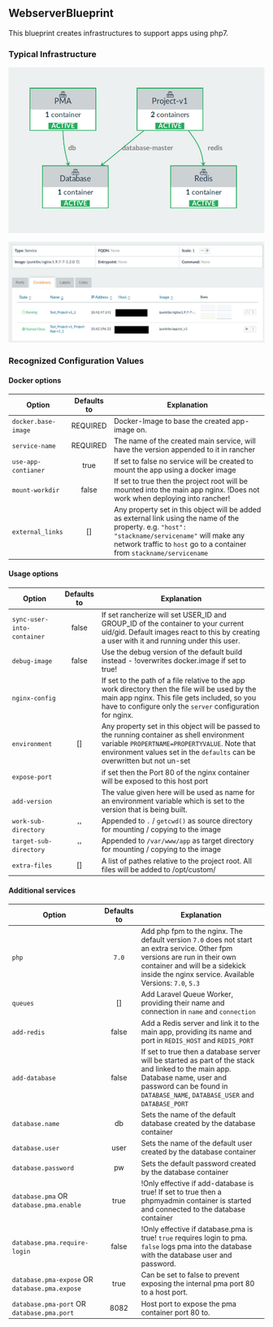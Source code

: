 ## WebserverBlueprint

This blueprint creates infrastructures to support apps using php7.

### Typical Infrastructure

![typical infrastructure](typical-infrastructure.jpg)

![typical main app](typical-app-service.jpg)


### Recognized Configuration Values


#### Docker options
| Option | Defaults to | Explanation |
| ------- |:-----------:| ------------ |
|`docker.base-image`| REQUIRED | Docker-Image to base the created app-image on. |
|`service-name`| REQUIRED | The name of the created main service, will have the version appended to it in rancher |
|`use-app-contianer`| true | If set to false no service will be created to mount the app using a docker image |
|`mount-workdir`| false | If set to true then the project root will be mounted into the main app nginx. !Does not work when deploying into rancher! |
|`external_links` | [] | Any property set in this object will be added as external link using the name of the property. e.g. `"host": "stackname/servicename"` will make any network traffic to `host` go to a container from `stackname/servicename` |


#### Usage options
| Option | Defaults to | Explanation |
| ------- |:-----------:| ------------ |
|`sync-user-into-container`| false  | If set rancherize will set USER_ID and GROUP_ID of the container to your current uid/gid. Default images react to this by creating a user with it and running under this user. |
|`debug-image`| false  | Use the debug version of the default build instead - !overwrites docker.image if set to true! |
|`nginx-config`|  | If set to the path of a file relative to the app work directory then the file will be used by the main app nginx. This file gets included, so you have to configure only the `server` configuration for nginx. |
|`environment` | [] | Any property set in this object will be passed to the running container as shell environment variable `PROPERTNAME=PROPERTYVALUE`. Note that environment values set in the `defaults` can be overwritten but not un-set |
|`expose-port`|  | if set then the Port 80 of the nginx container will be exposed to this host port |
|`add-version`|  | The value given here will be used as name for an environment variable which is set to the version that is being built. |
|`work-sub-directory` | '' | Appended to `.` / `getcwd()` as source directory for mounting / copying to the image |
|`target-sub-directory` | '' | Appended to `/var/www/app` as target directory for mounting / copying to the image |
|`extra-files` | [] | A list of pathes relative to the project root. All files will be added to /opt/custom/ |

#### Additional services

| Option | Defaults to | Explanation |
| ------- |:-----------:| ------------ |
|`php`| `7.0` | Add php fpm to the nginx. The default version `7.0` does not start an extra service. Other fpm versions are run in their own container and will be a sidekick inside the nginx service. Available Versions: `7.0`, `5.3` |
|`queues`| [] | Add Laravel Queue Worker, providing their name and connection in `name` and `connection` |
|`add-redis`| false | Add a Redis server and link it to the main app, providing its name and port in `REDIS_HOST` and `REDIS_PORT` |
|`add-database`| false | If set to true then a database server will be started as part of the stack and linked to the main app. Database name, user and password can be found in `DATABASE_NAME`, `DATABASE_USER` and `DATABASE_PORT` |
|`database.name`| db | Sets the name of the default database created by the database container |
|`database.user`| user | Sets the name of the default user created by the database container |
|`database.password`| pw | Sets the default password created by the database container |
|`database.pma` OR `database.pma.enable`| true | !Only effective if add-database is true! If set to true then a phpmyadmin container is started and connected to the database container |
|`database.pma.require-login`| false | !Only effective if database.pma is true! `true` requires login to pma. `false` logs pma into the database with the database user and password.|
|`database.pma-expose` OR `database.pma.expose`| true | Can be set to false to prevent exposing the internal pma port 80 to a host port. |
|`database.pma-port` OR `database.pma.port`| 8082 | Host port to expose the pma container port 80 to. |
